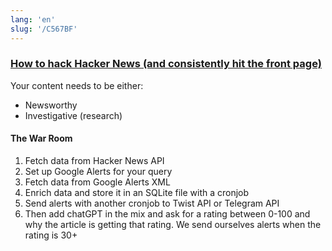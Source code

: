 ```yaml
---
lang: 'en'
slug: '/C567BF'
---
```


### [How to hack Hacker News (and consistently hit the front page)](https://www.indiehackers.com/post/how-to-hack-hacker-news-and-consistently-hit-the-front-page-56b4a04e12)

Your content needs to be either:

- Newsworthy
- Investigative (research)

#### The War Room

1.  Fetch data from Hacker News API
2.  Set up Google Alerts for your query
3.  Fetch data from Google Alerts XML
4.  Enrich data and store it in an SQLite file with a cronjob
5.  Send alerts with another cronjob to Twist API or Telegram API
6.  Then add chatGPT in the mix and ask for a rating between 0-100 and why the article is getting that rating. We send ourselves alerts when the rating is 30+
